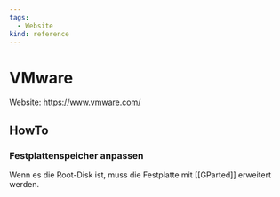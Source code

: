 ```yaml
---
tags:
  - Website
kind: reference
---
```


# VMware

Website: <https://www.vmware.com/>

## HowTo

### Festplattenspeicher anpassen

Wenn es die Root-Disk ist, muss die Festplatte mit [[GParted]] erweitert werden.

